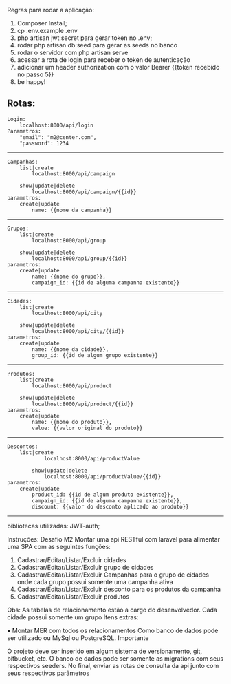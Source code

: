 Regras para rodar a aplicação:
1. Composer Install;
2. cp .env.example .env
3. php artisan jwt:secret para gerar token no .env;
4. rodar php artisan db:seed para gerar as seeds no banco
5. rodar o servidor com php artisan serve
6. acessar a rota de login para receber o token de autenticação
7. adicionar um header authorization com o valor Bearer {{token recebido no passo 5}}
8. be happy!

Rotas:
----------------------------------------------------------------------
    Login:
        localhost:8000/api/login
    Parametros:
        "email": "m2@center.com",
	    "password": 1234
----------------------------------------------------------------------
    Campanhas:       
        list|create
            localhost:8000/api/campaign

        show|update|delete
            localhost:8000/api/campaign/{{id}}   
    parametros:
        create|update
            name: {{nome da campanha}}
----------------------------------------------------------------------
    Grupos:       
        list|create
            localhost:8000/api/group

        show|update|delete
            localhost:8000/api/group/{{id}}   
    parametros:
        create|update
            name: {{nome do grupo}},
            campaign_id: {{id de alguma campanha existente}}
----------------------------------------------------------------------
    Cidades:
        list|create
            localhost:8000/api/city

        show|update|delete
            localhost:8000/api/city/{{id}}   
    parametros:
        create|update
            name: {{nome da cidade}},
            group_id: {{id de algum grupo existente}}
---------------------------------------------------------------------- 
    Produtos:
        list|create
            localhost:8000/api/product

        show|update|delete
            localhost:8000/api/product/{{id}}   
    parametros:
        create|update
            name: {{nome do produto}},
            value: {{valor original do produto}}
----------------------------------------------------------------------

    Descontos:    
        list|create
                localhost:8000/api/productValue

            show|update|delete
                localhost:8000/api/productValue/{{id}}   
    parametros:
        create|update
            product_id: {{id de algum produto existente}},
            campaign_id: {{id de alguma campanha existente}},
            discount: {{valor do desconto aplicado ao produto}}          
----------------------------------------------------------------------

bibliotecas utilizadas:
    JWT-auth;

Instruções:
Desafio M2
Montar uma api RESTful com laravel para alimentar uma SPA com as seguintes funções:
1. Cadastrar/Editar/Listar/Excluir cidades
2. Cadastrar/Editar/Listar/Excluir grupo de cidades
3. Cadastrar/Editar/Listar/Excluir Campanhas para o grupo de cidades onde cada grupo possui somente uma campanha ativa
4. Cadastrar/Editar/Listar/Excluir desconto para os produtos da campanha 
5. Cadastrar/Editar/Listar/Excluir produtos

Obs: As tabelas de relacionamento estão a cargo do desenvolvedor.
Cada cidade possui somente um grupo
Itens extras:

• Montar MER com todos os relacionamentos
Como banco de dados pode ser utilizado ou MySql ou PostgreSQL.
Importante

O projeto deve ser inserido em algum sistema de versionamento, git, bitbucket, etc. 
O banco de dados pode ser somente as migrations com seus respectivos seeders.
No final, enviar as rotas de consulta da api junto com seus respectivos parâmetros

